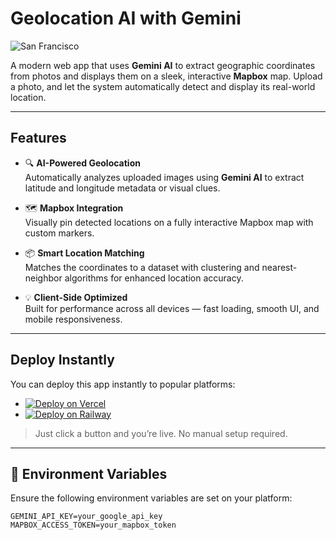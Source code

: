 #  Geolocation AI with Gemini

![San Francisco](https://images.pexels.com/photos/208745/pexels-photo-208745.jpeg)

A modern web app that uses **Gemini AI** to extract geographic coordinates from photos and displays them on a sleek, interactive **Mapbox** map. Upload a photo, and let the system automatically detect and display its real-world location.  

---

## Features

- 🔍 **AI-Powered Geolocation**  
  Automatically analyzes uploaded images using **Gemini AI** to extract latitude and longitude metadata or visual clues.

- 🗺️ **Mapbox Integration**  
  Visually pin detected locations on a fully interactive Mapbox map with custom markers.

- 📦 **Smart Location Matching**  
  Matches the coordinates to a dataset with clustering and nearest-neighbor algorithms for enhanced location accuracy.

- 💡 **Client-Side Optimized**  
  Built for performance across all devices — fast loading, smooth UI, and mobile responsiveness.

---

## Deploy Instantly

You can deploy this app instantly to popular platforms:

- [![Deploy on Vercel](https://vercel.com/button)](https://vercel.com/import/project?template=your-vercel-template-link)
- [![Deploy on Railway](https://railway.app/button.svg)](https://railway.app/new/template/your-railway-template-id)

> Just click a button and you’re live. No manual setup required.

---

## 🔐 Environment Variables

Ensure the following environment variables are set on your platform:

```env
GEMINI_API_KEY=your_google_api_key
MAPBOX_ACCESS_TOKEN=your_mapbox_token

